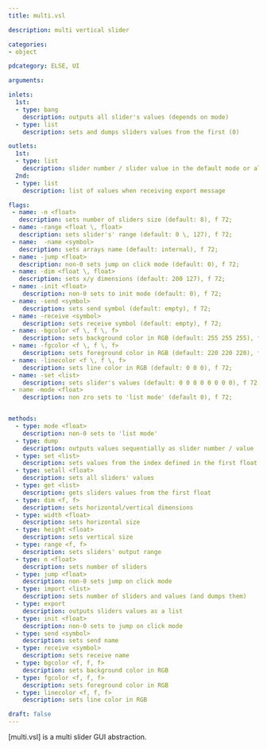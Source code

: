 ```yaml
---
title: multi.vsl

description: multi vertical slider

categories:
- object

pdcategory: ELSE, UI

arguments:

inlets:
  1st:
  - type: bang
    description: outputs all slider's values (depends on mode)
  - type: list
    description: sets and dumps sliders values from the first (0)

outlets:
  1st:
  - type: list
    description: slider number / slider value in the default mode or all values as a list in the "list mode"
  2nd:
  - type: list
    description: list of values when receiving export message

flags: 
 - name: -n <float>
   description: sets number of sliders size (default: 8), f 72;
 - name: -range <float \, float>
   description: sets slider's' range (default: 0 \, 127), f 72;
 - name:  -name <symbol>
   description: sets arrays name (default: internal), f 72;
 - name: -jump <float>
   description: non-0 sets jump on click mode (default: 0), f 72;
 - name: -dim <float \, float>
   description: sets x/y dimensions (default: 200 127), f 72;
 - name: -init <float>
    description: non-0 sets to init mode (default: 0), f 72;
 - name: -send <symbol>
    description: sets send symbol (default: empty), f 72;
 - name: -receive <symbol>
    description: sets receive symbol (default: empty), f 72;
 - name: -bgcolor <f \, f \, f>
    description: sets background color in RGB (default: 255 255 255), f 72;
 - name: -fgcolor <f \, f \, f>
    description: sets foreground color in RGB (default: 220 220 220), f 72;
 - name: -linecolor <f \, f \, f>
    description: sets line color in RGB (default: 0 0 0), f 72;
 - name: -set <list>
    description: sets slider's values (default: 0 0 0 0 0 0 0 0), f 72;
 - name -mode <float>
    description: non zro sets to 'list mode' (default 0), f 72;


methods:
  - type: mode <float>
    description: non-0 sets to 'list mode'
  - type: dump
    description: outputs values sequentially as slider number / value
  - type: set <list>
    description: sets values from the index defined in the first float
  - type: setall <float>
    description: sets all sliders' values
  - type: get <list>
    description: gets sliders values from the first float
  - type: dim <f, f>
    description: sets horizontal/vertical dimensions
  - type: width <float>
    description: sets horizontal size
  - type: height <float>
    description: sets vertical size
  - type: range <f, f>
    description: sets sliders' output range
  - type: n <float>
    description: sets number of sliders
  - type: jump <float>
    description: non-0 sets jump on click mode
  - type: import <list>
    description: sets number of sliders and values (and dumps them)
  - type: export
    description: outputs sliders values as a list
  - type: init <float>
    description: non-0 sets to jump on click mode
  - type: send <symbol>
    description: sets send name
  - type: receive <symbol>
    description: sets receive name
  - type: bgcolor <f, f, f>
    description: sets background color in RGB
  - type: fgcolor <f, f, f>
    description: sets foreground color in RGB
  - type: linecolor <f, f, f>
    description: sets line color in RGB

draft: false
---
```


[multi.vsl] is a multi slider GUI abstraction.
